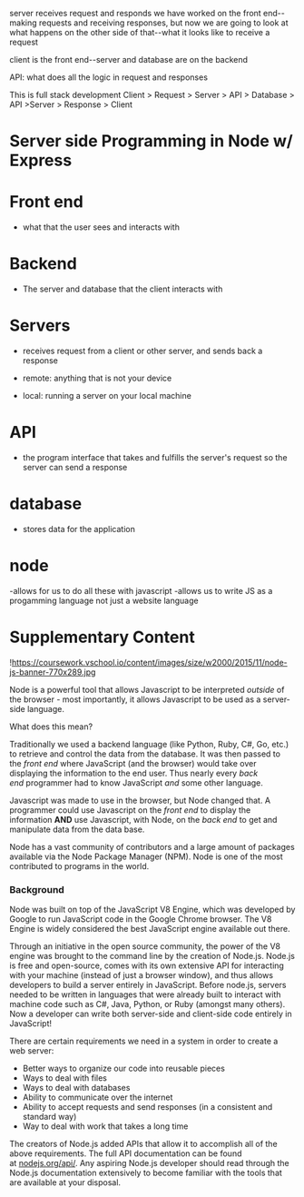 server receives request and responds 
we have worked on the front end--making requests and receiving responses, but now we are going to look at what happens on the other side of that--what it looks like to receive a request

client is the front end--server and database are on the backend 

API: what does all the logic in request and responses

This is full stack development 
Client > Request > Server > API > Database > API >Server > Response > Client

# Server side Programming in Node w/ Express

# Front end 
* what that the user sees and interacts with 

# Backend
* The server and database that the client interacts with 

# Servers
* receives request from a client or other server, and sends back a response 

* remote: anything that is not your device
* local: running a server on your local machine 

# API 
* the program interface that takes and fulfills the server's request so the server can send a response

# database 
* stores data for the application 

# node 
-allows for us to do all these with javascript 
-allows us to write JS as a progamming language not just a website language 

# Supplementary Content

!https://coursework.vschool.io/content/images/size/w2000/2015/11/node-js-banner-770x289.jpg

Node is a powerful tool that allows Javascript to be interpreted *outside* of the browser - most importantly, it allows Javascript to be used as a server-side language.

What does this mean?

Traditionally we used a backend language (like Python, Ruby, C#, Go, etc.) to retrieve and control the data from the database. It was then passed to the *front end* where JavaScript (and the browser) would take over displaying the information to the end user. Thus nearly every *back end* programmer had to know JavaScript *and* some other language.

Javascript was made to use in the browser, but Node changed that. A programmer could use Javascript on the *front end* to display the information **AND** use Javascript, with Node, on the *back end* to get and manipulate data from the data base.

Node has a vast community of contributors and a large amount of packages available via the Node Package Manager (NPM). Node is one of the most contributed to programs in the world.

### **Background**

Node was built on top of the JavaScript V8 Engine, which was developed by Google to run JavaScript code in the Google Chrome browser. The V8 Engine is widely considered the best JavaScript engine available out there.

Through an initiative in the open source community, the power of the V8 engine was brought to the command line by the creation of Node.js. Node.js is free and open-source, comes with its own extensive API for interacting with your machine (instead of just a browser window), and thus allows developers to build a server entirely in JavaScript. Before node.js, servers needed to be written in languages that were already built to interact with machine code such as C#, Java, Python, or Ruby (amongst many others). Now a developer can write both server-side and client-side code entirely in JavaScript!

There are certain requirements we need in a system in order to create a web server:

- Better ways to organize our code into reusable pieces
- Ways to deal with files
- Ways to deal with databases
- Ability to communicate over the internet
- Ability to accept requests and send responses (in a consistent and standard way)
- Way to deal with work that takes a long time

The creators of Node.js added APIs that allow it to accomplish all of the above requirements. The full API documentation can be found at [nodejs.org/api/](https://nodejs.org/api/). Any aspiring Node.js developer should read through the Node.js documentation extensively to become familiar with the tools that are available at your disposal.